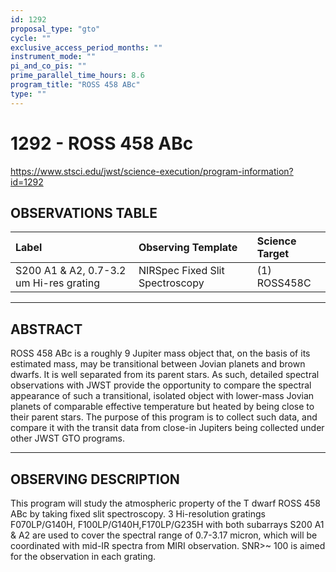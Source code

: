 ```yaml
---
id: 1292
proposal_type: "gto"
cycle: ""
exclusive_access_period_months: ""
instrument_mode: ""
pi_and_co_pis: ""
prime_parallel_time_hours: 8.6
program_title: "ROSS 458 ABc"
type: ""
---
```

# 1292 - ROSS 458 ABc
https://www.stsci.edu/jwst/science-execution/program-information?id=1292
## OBSERVATIONS TABLE
| Label                                   | Observing Template          | Science Target |
| :-------------------------------------- | :-------------------------- | :------------- |
| S200 A1 & A2, 0.7-3.2 um Hi-res grating | NIRSpec Fixed Slit Spectroscopy | (1) ROSS458C   |

---

## ABSTRACT

ROSS 458 ABc is a roughly 9 Jupiter mass object that, on the basis of its estimated mass, may be transitional between Jovian planets and brown dwarfs. It is well separated from its parent stars. As such, detailed spectral observations with JWST provide the opportunity to compare the spectral appearance of such a transitional, isolated object with lower-mass Jovian planets of comparable effective temperature but heated by being close to their parent stars. The purpose of this program is to collect such data, and compare it with the transit data from close-in Jupiters being collected under other JWST GTO programs.

---

## OBSERVING DESCRIPTION

This program will study the atmospheric property of the T dwarf ROSS 458 ABc by taking fixed slit spectroscopy. 3 Hi-resolution gratings F070LP/G140H, F100LP/G140H,F170LP/G235H with both subarrays S200 A1 & A2 are used to cover the spectral range of 0.7-3.17 micron, which will be coordinated with mid-IR spectra from MIRI observation. SNR>~ 100 is aimed for the observation in each grating.
